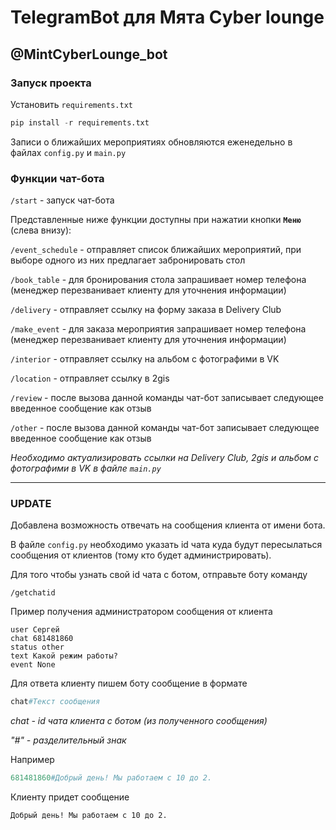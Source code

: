 # TelegramBot для Мята Cyber lounge 
## @MintCyberLounge_bot
### Запуск проекта
Установить `requirements.txt` 
```python
pip install -r requirements.txt
```
Записи о ближайших мероприятиях обновляются еженедельно в файлах `config.py` и `main.py`

### Функции чат-бота

`/start` - запуск чат-бота

Представленные ниже функции доступны при нажатии кнопки **`Меню`** (слева внизу):

`/event_schedule` - отправляет список ближайших мероприятий, при выборе одного из них предлагает забронировать стол

`/book_table` - для бронирования стола запрашивает номер телефона (менеджер перезванивает клиенту для уточнения информации)

`/delivery` - отправляет ссылку на форму заказа в Delivery Club

`/make_event` - для заказа мероприятия запрашивает номер телефона (менеджер перезванивает клиенту для уточнения информации)

`/interior` - отправляет ссылку на альбом с фотографими в VK

`/location` - отправляет ссылку в 2gis

`/review` - после вызова данной команды чат-бот записывает следующее введенное сообщение как отзыв

`/other` - после вызова данной команды чат-бот записывает следующее введенное сообщение как отзыв


*Необходимо актуализировать ссылки на Delivery Club, 2gis и альбом с фотографими в VK в файле `main.py`*

---
### **UPDATE**

Добавлена возможность отвечать на сообщения клиента от имени бота.

В файле `config.py` необходимо указать id чата куда будут пересылаться сообщения от клиентов (тому кто будет администрировать).

Для того чтобы узнать свой id чата с ботом, отправьте боту команду

`
/getchatid
`

Пример получения администратором сообщения от клиента

```
user Сергей
chat 681481860
status other
text Какой режим работы?
event None
```

Для ответа клиенту пишем боту сообщение в формате

```python
chat#Текст сообщения
```
*chat - id чата клиента с ботом (из полученного сообщения)*

*"#" - разделительный знак*

Например


```python
681481860#Добрый день! Мы работаем с 10 до 2.
```

Клиенту придет сообщение

```
Добрый день! Мы работаем с 10 до 2.
```